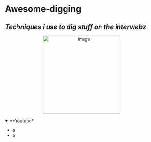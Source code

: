 # Awesome-digging
## *Techniques i use to dig stuff on the interwebz*
<p align="center">
  <img src="https://pbs.twimg.com/media/FV4NHaHWIAIBWYy?format=jpg&name=small" width="256" title="image">
</p>
<details open>
    <summary>*+Youtube*</summary>
    <ul>
        <li>a</li>
        <li>a</li>
    </ul>
</details>
